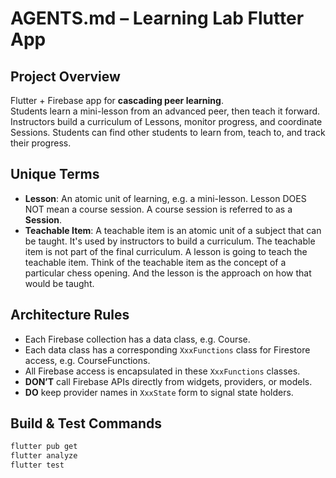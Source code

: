 # AGENTS.md – Learning Lab Flutter App

## Project Overview
Flutter + Firebase app for **cascading peer learning**.  
Students learn a mini-lesson from an advanced peer, then teach it forward.
Instructors build a curriculum of Lessons, monitor progress, and coordinate Sessions.
Students can find other students to learn from, teach to, and track their progress.

## Unique Terms
- **Lesson**: An atomic unit of learning, e.g. a mini-lesson. Lesson DOES NOT mean a course session. A course session is referred to as a **Session**.
- **Teachable Item**: A teachable item is an atomic unit of a subject that can be taught. It's used by instructors to build a curriculum. The teachable item is not part of the final curriculum. A lesson is going to teach the teachable item. Think of the teachable item as the concept of a particular chess opening. And the lesson is the approach on how that would be taught.

## Architecture Rules
- Each Firebase collection has a data class, e.g. Course.
- Each data class has a corresponding `XxxFunctions` class for Firestore access, e.g. CourseFunctions.
- All Firebase access is encapsulated in these `XxxFunctions` classes.
- **DON’T** call Firebase APIs directly from widgets, providers, or models.
- **DO** keep provider names in `XxxState` form to signal state holders.

## Build & Test Commands
```bash
flutter pub get
flutter analyze
flutter test
